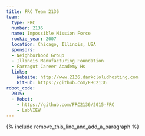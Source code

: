 ```yaml
---
title: FRC Team 2136
team:
  type: FRC
  number: 2136
  name: Impossible Mission Force
  rookie_year: 2007
  location: Chicago, Illinois, USA
  sponsors:
  - Neighborhood Group
  - Illinois Manufacturing Foundation
  - Farragut Career Academy Hs
  links:
    Website: http://www.2136.darkcloludhosting.com
    GitHub: https://github.com/FRC2136
robot_code:
  2015:
  - Robot:
    - https://github.com/FRC2136/2015-FRC
    - LabVIEW
---
```


{% include remove_this_line_and_add_a_paragraph %}